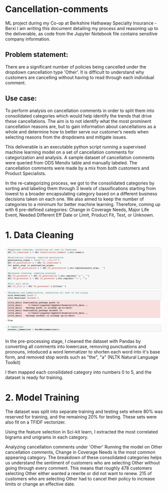 # Cancellation-comments
ML project during my Co-op at Berkshire Hathaway Specialty Insurance - Berxi
I am writing this document detailing my process and reasoning up to the deliverable, as code from the Jupyter Notebook file contains sensitive company information. 

## Problem statement:
There are a significant number of policies being cancelled under the dropdown cancellation type 'Other'. It is difficult to understand why customers are cancelling without having to read through each individual comment.

## Use case:
To perform analysis on cancellation comments in order to split them into consolidated categories which would help identify the trends that drive these cancellations. The aim is to not identify what the most prominent cancellation reasons are, but to gain information about cancellations as a whole and determine how to better serve our customer’s needs when selecting reasons from the dropdowns and mitigate issues.

This deliverable is an executable python script running a supervised machine learning model on a set of cancellation comments for categorization and analysis. A sample dataset of cancellation comments were queried from ODS Mendix table and manually labeled. The cancellation comments were made by a mix from both customers and Product Specialists.

In the re-categorizing process, we got to the consolidated categories by sorting and labeling them through 3 levels of classifications starting from lowest to a broader encapsulating category based on a different business decisions taken on each one. We also aimed to keep the number of categories to a minimum for better machine learning. Therefore, coming up with 6 pre-defined categories: Change in Coverage Needs, Major Life Event, Needed Different Eff Date or Limit, Product Fit, Test, or Unknown.

# 1. Data Cleaning
![image 1](images/1.png)

In the pre-processing stage, I cleaned the dataset with Pandas by converting all comments into lowercase, removing punctuations and pronouns, intoduced a word lemmatizer to shorten each word into it's base form, and removed stop words such as "the", "a" (NLTK Natural Language Toolkit)

I then mapped each consilidated category into numbers 0 to 5, and the dataset is ready for training. 

# 2. Model Training

The dataset was split into separate training and testing sets where 80% was reserved for training, and the remaining 20% for testing. 
These sets were also fit on a TFIDF vectorizer. 

Using the feature selection in Sci-kit learn, I extracted the most correlated bigrams and unigrams in each category.

Analyzing cancellation comments under 'Other'
Running the model on Other cancellation comments, Change in Coverage Needs is the most common appearing category. The breakdown of these consolidated categories helps us understand the sentiment of customers who are selecting Other without going through every comment. This means that roughly 478 customers selecting Other either wanted a rewrite or did not want to renew. 215 of customers who are selecting Other had to cancel their policy to increase limits or change an effective date.
